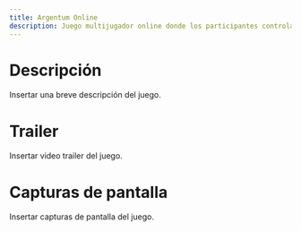 ```yaml
---
title: Argentum Online
description: Juego multijugador online donde los participantes controlan un personaje de rol en un mundo fantástico de magia y lleno de criaturas salvajes.
---
```


<!-- ##################################################################### -->

# Descripción <a name="juego"></a>

Insertar una breve descripción del juego.

<!-- ##################################################################### -->

# Trailer <a name="tailer"></a>

Insertar video trailer del juego.

<!-- ##################################################################### -->

# Capturas de pantalla <a name="capturas"></a>

Insertar capturas de pantalla del juego.

<!-- ##################################################################### -->
